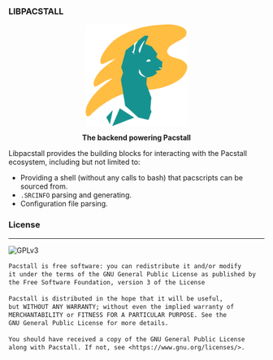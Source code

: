 <p align="center"><h3>LIBPACSTALL</h3></p>
<p align="center">
<a href="https://github.com/pacstall/pacstall"><img align="center" src="https://raw.githubusercontent.com/pacstall/website/master/client/public/pacstall.svg" width="200" height="200" alt="Pacstall Logo"></a>
</p>
<p align="center"><b>The backend powering Pacstall</b></p>

Libpacstall provides the building blocks for interacting with the Pacstall ecosystem, including but not limited to:

* Providing a shell (without any calls to bash) that pacscripts can be sourced from.
* `.SRCINFO` parsing and generating.
* Configuration file parsing.

### License
---
![GPLv3](https://www.gnu.org/graphics/gplv3-with-text-136x68.png)
```monospace
Pacstall is free software: you can redistribute it and/or modify
it under the terms of the GNU General Public License as published by
the Free Software Foundation, version 3 of the License

Pacstall is distributed in the hope that it will be useful,
but WITHOUT ANY WARRANTY; without even the implied warranty of
MERCHANTABILITY or FITNESS FOR A PARTICULAR PURPOSE. See the
GNU General Public License for more details.

You should have received a copy of the GNU General Public License
along with Pacstall. If not, see <https://www.gnu.org/licenses/>.
```
